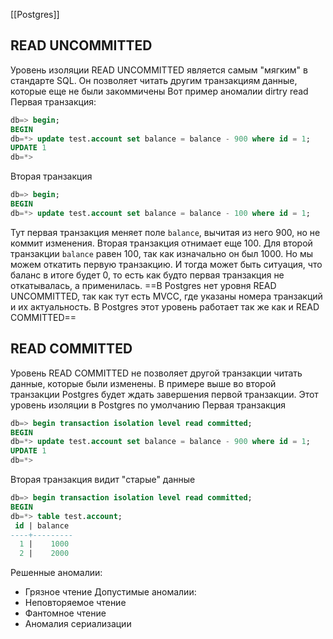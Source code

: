 [[Postgres]]
## READ UNCOMMITTED

Уровень изоляции READ UNCOMMITTED является самым "мягким" в стандарте SQL. Он позволяет читать другим транзакциям данные, которые еще не были закоммичены
Вот пример аномалии dirtry read
Первая транзакция:
```sql
db=> begin;
BEGIN
db=*> update test.account set balance = balance - 900 where id = 1;
UPDATE 1
db=*>
```
Вторая транзакция
```sql
db=> begin;
BEGIN
db=*> update test.account set balance = balance - 100 where id = 1;

```
Тут первая транзакция меняет поле `balance`, вычитая из него 900, но не коммит изменения. Вторая транзакция отнимает еще 100. Для второй транзакции `balance` равен 100, так как изначально он был 1000. Но мы можем откатить первую транзакцию. И тогда может быть ситуация, что баланс в итоге будет 0, то есть как будто первая транзакция не откатывалась, а применилась. 
==В Postgres нет уровня READ UNCOMMITTED, так как тут есть MVCC, где указаны номера транзакций и их актуальность. В Postgres этот уровень работает так же как и READ COMMITTED==

## READ COMMITTED
Уровень READ COMMITTED не позволяет другой транзакции читать данные, которые были изменены. В примере выше во второй транзакции Postgres будет ждать завершения первой транзакции. Этот уровень изоляции в Postgres по умолчанию
Первая транзакция
```sql
db=> begin transaction isolation level read committed;
BEGIN
db=*> update test.account set balance = balance - 900 where id = 1;
UPDATE 1
db=*>
```
Вторая транзакция видит "старые" данные
```sql
db=> begin transaction isolation level read committed;
BEGIN
db=*> table test.account;
 id | balance
----+---------
  1 |    1000
  2 |    2000
```
Решенные аномалии:
- Грязное чтение
Допустимые аномалии:
- Неповторяемое чтение
- Фантомное чтение
- Аномалия сериализации